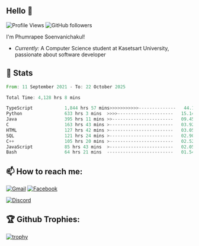 
<h2>Hello 👋</h2> 

![Profile Views](https://komarev.com/ghpvc/?username=Homiez09&label=Profile%20views&color=0e75b6&style=flat)
![GitHub followers](https://img.shields.io/github/followers/HomieZ09.svg?style=social&label=Follow)


I'm Phumrapee Soenvanichakul!

- <i>Currently:</i> A Computer Science student at Kasetsart University, passionate about software developer

<h2>👀 Stats</h2>

<!--START_SECTION:waka-->

```rust
From: 11 September 2021 - To: 22 October 2025

Total Time: 4,128 hrs 8 mins

TypeScript            1,844 hrs 57 mins>>>>>>>>>>>--------------   44.12 %
Python                633 hrs 3 mins  >>>>---------------------   15.14 %
Java                  395 hrs 11 mins >>-----------------------   09.45 %
C                     163 hrs 43 mins >------------------------   03.92 %
HTML                  127 hrs 42 mins >------------------------   03.05 %
SQL                   121 hrs 24 mins >------------------------   02.90 %
C++                   105 hrs 20 mins >------------------------   02.52 %
JavaScript            85 hrs 43 mins  >------------------------   02.05 %
Bash                  64 hrs 21 mins  -------------------------   01.54 %
```

<!--END_SECTION:waka-->

<h2>📫 How to reach me:</h2>

<a href="mailto:phumrapeesoen1@gmail.com">![Gmail](https://img.shields.io/badge/Gmail-D14836?style=for-the-badge&logo=gmail&logoColor=white)</a> 
<a href="https://web.facebook.com/phumrapee.soenvanichakul.3/">![Facebook](https://img.shields.io/badge/Facebook-4267B2?style=for-the-badge&logo=facebook&logoColor=white)</a>

<a href="https://discord.gg/EWnAEUtFVm">![Discord](https://discord.c99.nl/widget/theme-1/297740667784921089.png)</a> 

<h2>🏆 Github Trophies:</h2>

[![trophy](https://github-profile-trophy.vercel.app/?username=Homiez09&theme=discord&row=1)](https://github.com/ryo-ma/github-profile-trophy)
